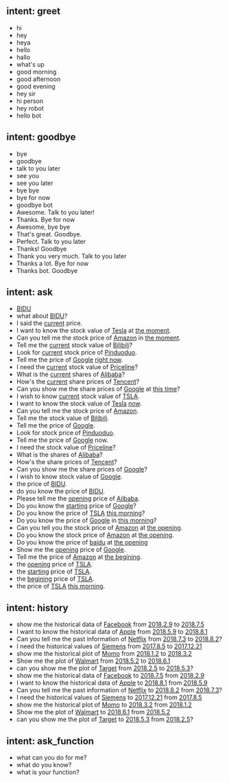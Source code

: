 ## intent: greet
- hi
- hey
- heya
- hello
- hallo
- what's up
- good  morning
- good afternoon
- good evening
- hey sir
- hi person
- hey robot
- hello bot
 
 
## intent: goodbye
- bye
- goodbye
- talk to you later
- see you
- see you later
- bye bye
- bye for now
- goodbye bot
- Awesome. Talk to you later!
- Thanks. Bye for now
- Awesome, bye bye
- That's great. Goodbye.
- Perfect. Talk to you later
- Thanks! Goodbye
- Thank you very much. Talk to you later
- Thanks a lot. Bye for now
- Thanks bot. Goodbye


## intent: ask
- [BIDU](company)
- what about [BIDU](company)?
- I said the [current](time_pointer) price. 
- I want to know the stock value of [Tesla](company) at [the moment](time_pointer).
- Can you tell me the stock price of [Amazon](company) in [the moment](time_pointer).
- Tell me the [current](time_pointer) stock value of [Bilibili](company)?
- Look for [current](time_pointer) stock price of [Pinduoduo](company).
- Tell me the price of [Google](company) [right now](time_pointer).
- I need the [current](time_pointer) stock value of [Priceline](company)?
- What is the [current](time_pointer) shares of [Alibaba](company)?
- How's the [current](time_pointer) share prices of [Tencent](company)?
- Can you show me the share prices of [Google](company) at [this time](time_pointer)?
- I wish to know [current](time_pointer) stock value of [TSLA](company).
- I want to know the stock value of [Tesla](company) [now](time_pointer).
- Can you tell me the stock price of [Amazon](company).
- Tell me the stock value of [Bilibili](company).
- Tell me the price of [Google](company).
- Look for stock price of [Pinduoduo](company).
- Tell me the price of [Google](company) now.
- I need the stock value of [Priceline](company)?
- What is the shares of [Alibaba](company)?
- How's the share prices of [Tencent](company)?
- Can you show me the share prices of [Google](company)?
- I wish to know stock value of [Google](company).
- the price of [BIDU](company).
- do you know the price of [BIDU](company).
- Please tell me the [opening](time_pointer) price of [Ailbaba](company).
- Do you know the [starting](time_pointer) price of [Google](company)?
- Do you know the price of [TSLA](company) [this morning](time_pointer)?
- Do you know the price of [Google](company) in [this morning](time_pointer)?
- Can you tell you the stock price of [Amazon](company) at [the opening](time_pointer).
- Do you know the stock price of [Amazon](company) at [the opening](time_pointer).
- Do you know the price of [baidu](company) at [the opening](time_pointer)
- Show me the [opening](time_pointer) price of [Google](company).
- Tell me the price of [Amazon](company) at [the begining](time_pointer).
- the [opening](time_pointer) price of [TSLA](company).
- the [starting](time_pointer) price of [TSLA](company).
- the [begining](time_pointer) price of [TSLA](company).
- the price of [TSLA](company) [this morning](time_pointer).



## intent: history
- show me the historical data of [Facebook](company) from [2018.2.9](start_time) to [2018.7.5](end_time)
- I want to know the historical data of [Apple](company) from [2018.5.9](start_time) to [2018.8.1](end_time)
- Can you tell me the past information of [Netflix](company) from [2018.7.3](start_time) to [2018.8.2](end_time)?
- I need the historical values of [Siemens](company) from [2017.8.5](start_time) to [2017.12.21](end_time)
- show me the historical plot of [Momo](company) from [2018.1.2](start_time) to [2018.3.2](end_time)
- Show me the plot of [Walmart](company) from [2018.5.2](start_time) to [2018.6.1](end_time)
- can you show me the plot of [Target](company) from [2018.2.5](start_time) to [2018.5.3](time)?
- show me the historical data of [Facebook](company) to [2018.7.5](end_time) from [2018.2.9](start_time)
- I want to know the historical data of [Apple](company) to [2018.8.1](end_time) from [2018.5.9](start_time)
- Can you tell me the past information of [Netflix](company) to [2018.8.2](end_time) from [2018.7.3](start_time)?
- I need the historical values of [Siemens](company) to [2017.12.21](end_time) from [2017.8.5](start_time)
- show me the historical plot of [Momo](company) to [2018.3.2](end_time) from [2018.1.2](start_time)
- Show me the plot of [Walmart](company) to [2018.6.1](end_time) from [2018.5.2](start_time)
- can you show me the plot of [Target](company) to [2018.5.3](time) from [2018.2.5](start_time)?


## intent: ask_function
- what can you do for me?
- what do you know?
- what is your function?


